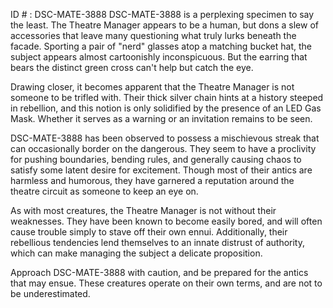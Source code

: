 ID # : DSC-MATE-3888
DSC-MATE-3888 is a perplexing specimen to say the least. The Theatre Manager appears to be a human, but dons a slew of accessories that leave many questioning what truly lurks beneath the facade. Sporting a pair of "nerd" glasses atop a matching bucket hat, the subject appears almost cartoonishly inconspicuous. But the earring that bears the distinct green cross can't help but catch the eye. 

Drawing closer, it becomes apparent that the Theatre Manager is not someone to be trifled with. Their thick silver chain hints at a history steeped in rebellion, and this notion is only solidified by the presence of an LED Gas Mask. Whether it serves as a warning or an invitation remains to be seen. 

DSC-MATE-3888 has been observed to possess a mischievous streak that can occasionally border on the dangerous. They seem to have a proclivity for pushing boundaries, bending rules, and generally causing chaos to satisfy some latent desire for excitement. Though most of their antics are harmless and humorous, they have garnered a reputation around the theatre circuit as someone to keep an eye on. 

As with most creatures, the Theatre Manager is not without their weaknesses. They have been known to become easily bored, and will often cause trouble simply to stave off their own ennui. Additionally, their rebellious tendencies lend themselves to an innate distrust of authority, which can make managing the subject a delicate proposition. 

Approach DSC-MATE-3888 with caution, and be prepared for the antics that may ensue. These creatures operate on their own terms, and are not to be underestimated.